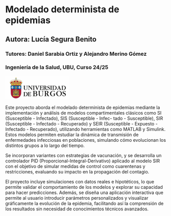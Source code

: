 # Modelado determinista de epidemias
## Autora: Lucía Segura Benito
### Tutores: Daniel Sarabia Ortiz y Alejandro Merino Gómez
### Ingeniería de la Salud, UBU, Curso 24/25

<img src="ubu.png" alt="Logo de la UBU" width="200"/>




Este proyecto aborda el modelado determinista de epidemias mediante la implementación y análisis de modelos compartimentales clásicos como  SI (Susceptible - Infectado), SIS (Susceptible - Infec-
tado - Susceptible), SIR (Susceptible - Infectado - Recuperado) y SEIR (Susceptible - Expuesto - Infectado - Recuperado), utilizando herramientas como MATLAB y Simulink. Estos modelos permiten estudiar la dinámica de transmisión de enfermedades infecciosas en poblaciones, simulando cómo evolucionan los distintos grupos a lo largo del tiempo.



Se incorporan variantes con estrategias de vacunación, y se desarrolla un controlador PID (Proporcional-Integral-Derivativo) aplicado al modelo SIR con el objetivo de simular medidas de control como cuarentenas y restricciones, evaluando su impacto en la propagación del contagio.



El proyecto incluye simulaciones con datos reales e hipotéticos, lo que permite validar el comportamiento de los modelos y explorar su capacidad para hacer predicciones. Además, se diseña una aplicación interactiva que permite al usuario introducir parámetros personalizados y visualizar gráficamente la evolución de la epidemia, facilitando así la comprensión de los resultados sin necesidad de conocimientos técnicos avanzados.
